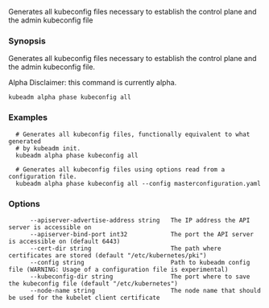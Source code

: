 Generates all kubeconfig files necessary to establish the control plane and the admin kubeconfig file

### Synopsis


Generates all kubeconfig files necessary to establish the control plane and the admin kubeconfig file. 

Alpha Disclaimer: this command is currently alpha.

```
kubeadm alpha phase kubeconfig all
```

### Examples

```
  # Generates all kubeconfig files, functionally equivalent to what generated
  # by kubeadm init.
  kubeadm alpha phase kubeconfig all
  
  # Generates all kubeconfig files using options read from a configuration file.
  kubeadm alpha phase kubeconfig all --config masterconfiguration.yaml
```

### Options

```
      --apiserver-advertise-address string   The IP address the API server is accessible on
      --apiserver-bind-port int32            The port the API server is accessible on (default 6443)
      --cert-dir string                      The path where certificates are stored (default "/etc/kubernetes/pki")
      --config string                        Path to kubeadm config file (WARNING: Usage of a configuration file is experimental)
      --kubeconfig-dir string                The port where to save the kubeconfig file (default "/etc/kubernetes")
      --node-name string                     The node name that should be used for the kubelet client certificate
```

